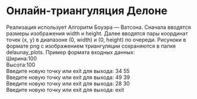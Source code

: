 # Онлайн-триангуляция Делоне
Реализация использует Алгоритм Боуэра — Ватсона. Сначала вводятся размеры изображения width и height. Далее вводятся пары координат точек (x, y) в диапазоне (0, width) и (0, height) по очереди. Рисуноки в формате png с изображением триангуляции сохраняются в папке delaunay_plots. Пример формата входных данных:
<br>
Ширина:100
<br>
Высота:100
<br>
Введите новую точку или exit для выхода: 34 55
<br>
Введите новую точку или exit для выхода: 49 39
<br>
Введите новую точку или exit для выхода: 28 30
<br>
Введите новую точку или exit для выхода: exit

